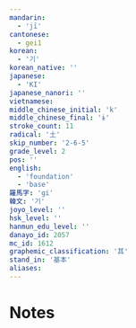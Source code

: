 ```yaml
---
mandarin:
  - 'jī'
cantonese:
  - gei1
korean:
  - '기'
korean_native: ''
japanese:
  - 'KI'
japanese_nanori: ''
vietnamese:
middle_chinese_initial: 'k'
middle_chinese_final: 'ɨ'
stroke_count: 11
radical: '土'
skip_number: '2-6-5'
grade_level: 2
pos: ''
english:
  - 'foundation'
  - 'base'
羅馬字: 'gi'
韓文: '기'
joyo_level: ''
hsk_level: ''
hanmun_edu_level: ''
danayo_id: 2057
mc_id: 1612
graphemic_classification: '其'
stand_in: '基本'
aliases:
---
```


# Notes
